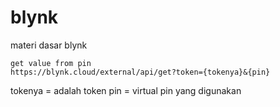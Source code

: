 # blynk
materi dasar blynk
```
get value from pin 
https://blynk.cloud/external/api/get?token={tokenya}&{pin}
```
tokenya = adalah token
pin = virtual pin yang digunakan